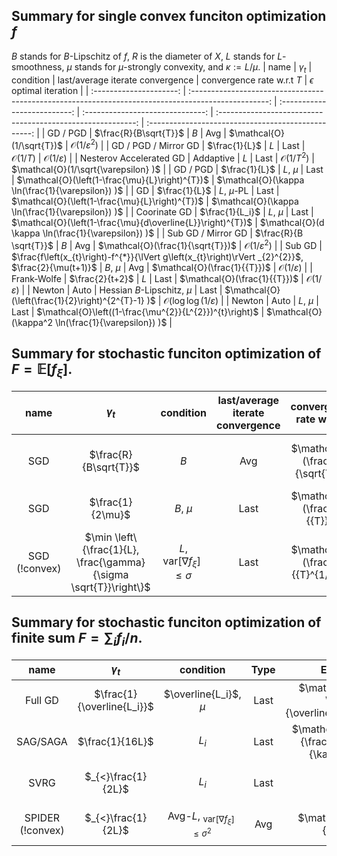 ## Summary for single convex funciton optimization $f$
$B$ stands for $B$-Lipschitz of $f$, $R$ is the diameter of $X$, $L$ stands for $L$-smoothness, $\mu$ stands for $\mu$-strongly convexity, and $\kappa := L/\mu$.
|          name           |                                             $\gamma_t$                                              |          condition           | last/average iterate convergence |                 convergence rate w.r.t $T$                  |            $\epsilon$ optimal iteration             |
| :---------------------: | :-------------------------------------------------------------------------------------------------: | :--------------------------: | :------------------------------: | :---------------------------------------------------------: | :-------------------------------------------------: |
|        GD / PGD         |                                        $\frac{R}{B\sqrt{T}}$                                        |             $B$              |               Avg                |                  $\mathcal{O}(1/\sqrt{T})$                  |           $\mathcal{O}(1/\varepsilon ^2)$           |
|  GD  / PGD / Mirror GD  |                                            $\frac{1}{L}$                                            |             $L$              |               Last               |                     $\mathcal{O}(1/T)$                      |            $\mathcal{O}(1/\varepsilon )$            |
| Nesterov Accelerated GD |                                              Addaptive                                              |             $L$              |               Last               |                    $\mathcal{O}(1/T^2)$                     |        $\mathcal{O}(1/\sqrt{\varepsilon} )$         |
|       GD   / PGD        |                                            $\frac{1}{L}$                                            |          $L$, $\mu$          |               Last               |       $\mathcal{O}(\left(1-\frac{\mu}{L}\right)^{T})$       |  $\mathcal{O}(\kappa \ln(\frac{1}{\varepsilon}) )$  |
|           GD            |                                            $\frac{1}{L}$                                            |        $L$, $\mu$-PL         |               Last               |       $\mathcal{O}(\left(1-\frac{\mu}{L}\right)^{T})$       |  $\mathcal{O}(\kappa \ln(\frac{1}{\varepsilon}) )$  |
|      Coorinate GD       |                                           $\frac{1}{L_i}$                                           |          $L$, $\mu$          |               Last               | $\mathcal{O}(\left(1-\frac{\mu}{d\overline{L}}\right)^{T})$ | $\mathcal{O}(d \kappa \ln(\frac{1}{\varepsilon}) )$ |
|   Sub GD / Mirror GD    |                                       $\frac{R}{B \sqrt{T}}$                                        |             $B$              |               Avg                |              $\mathcal{O}(\frac{1}{\sqrt{T}})$              |           $\mathcal{O}(1/\varepsilon ^2)$           |
|         Sub GD          | $\frac{f\left(x_{t}\right)-f^{*}}{\lVert g\left(x_{t}\right)\rVert _{2}^{2}}$, $\frac{2}{\mu(t+1)}$ |          $B$, $\mu$          |               Avg                |                $\mathcal{O}(\frac{1}{{T}})$                 |            $\mathcal{O}(1/\varepsilon )$            |
|       Frank-Wolfe       |                                           $\frac{2}{t+2}$                                           |             $L$              |               Last               |                $\mathcal{O}(\frac{1}{{T}})$                 |            $\mathcal{O}(1/\varepsilon )$            |
|         Newton          |                                                Auto                                                 | Hessian $B$-Lipschitz, $\mu$ |               Last               |     $\mathcal{O}(\left(\frac{1}{2}\right)^{2^{T}-1} )$      |      $\mathcal{O}(\log \log (1 / \varepsilon)$      |
|         Newton          |                                                Auto                                                 |          $L$, $\mu$          |               Last               |   $\mathcal{O}\left((1-\frac{\mu^{2}}{L^{2}})^{t}\right)$   | $\mathcal{O}(\kappa^2 \ln(\frac{1}{\varepsilon}) )$ |


## Summary for stochastic funciton optimization of $F=\mathbb{E}[f_{\xi}]$.
|     name      |                            $\gamma_t$                             |                   condition                   | last/average iterate convergence |     convergence rate w.r.t $T$     | $\epsilon$ optimal iteration of $f$ or $\vert \nabla f \vert$ |
| :-----------: | :---------------------------------------------------------------: | :-------------------------------------------: | :------------------------------: | :--------------------------------: | :-----------------------------------------------------------: |
|      SGD      |                       $\frac{R}{B\sqrt{T}}$                       |                      $B$                      |               Avg                | $\mathcal{O}(\frac{1}{\sqrt{T}})$  |             $\mathcal{O}(\frac{1}{\epsilon^2} )$              |
|      SGD      |                         $\frac{1}{2\mu}$                          |                  $B$, $\mu$                   |               Last               |    $\mathcal{O}(\frac{1}{{T}})$    |              $\mathcal{O}(\frac{1}{\epsilon} )$               |
| SGD (!convex) | $\min \left\{\frac{1}{L}, \frac{\gamma}{\sigma \sqrt{T}}\right\}$ | $L$, $\mathrm{var}[\nabla f_{\xi}]\leq\sigma$ |               Last               | $\mathcal{O}(\frac{1}{{T}^{1/4}})$ |             $\mathcal{O}(\frac{1}{\epsilon^4} )$              |



## Summary for stochastic funciton optimization of finite sum $F=\sum_{i} f_i / n$.
|       name       |         $\gamma_t$         |                     condition                     | Type  |                       Error w.r.t $T$                        |               $\epsilon$-iteration                |               comp/iter                |                  $\epsilon$-cost                   |
| :--------------: | :------------------------: | :-----------------------------------------------: | :---: | :----------------------------------------------------------: | :-----------------------------------------------: | :------------------------------------: | :------------------------------------------------: |
|     Full GD      | $\frac{1}{\overline{L_i}}$ |              $\overline{L_i}$, $\mu$              | Last  | $\mathcal{O}(\left(1-\frac{\mu}{\overline{L_i}}\right)^{T})$ | $\mathcal{O}(\kappa \ln(\frac{1}{\varepsilon}) )$ |            $\mathcal{O}(n)$            | $\mathcal{O}(n\kappa \ln(\frac{1}{\varepsilon}) )$ |
|     SAG/SAGA     |      $\frac{1}{16L}$       |                       $L_i$                       | Last  | $\mathcal{O}( (1 - \min\{\frac{C}{n},\frac{C'}{\kappa}\})^{T})$  | $\mathcal{O}((n+\kappa)\ln(\frac{1}{\epsilon}))$  |            $\mathcal{O}(1)$            |  $\mathcal{O}((n+\kappa)\ln(\frac{1}{\epsilon}))$  |
|       SVRG       |      $_{<}\frac{1}{2L}$       |                       $L_i$                       | Last  |                  $\mathcal{O}( \rho^{T} ))$                  | $\mathcal{O}((n+\kappa)\ln(\frac{1}{\epsilon}))$  |            $\mathcal{O}(2)$            |  $\mathcal{O}((n+\kappa)\ln(\frac{1}{\epsilon}))$  |  |
| SPIDER (!convex) |      $_{<}\frac{1}{2L}$       | Avg-$L$, $_{\mathrm{var}[\nabla f_{\xi}]\leq\sigma^2}$ |  Avg  |              $\mathcal{O}(\frac{1}{\sqrt{T}})$               |        $\mathcal{O}(\frac{1}{\epsilon^2})$        | $\mathcal{O}(\frac{\sigma}{\epsilon})$ |      $\mathcal{O}(\frac{\sigma}{\epsilon^3})$      |
 